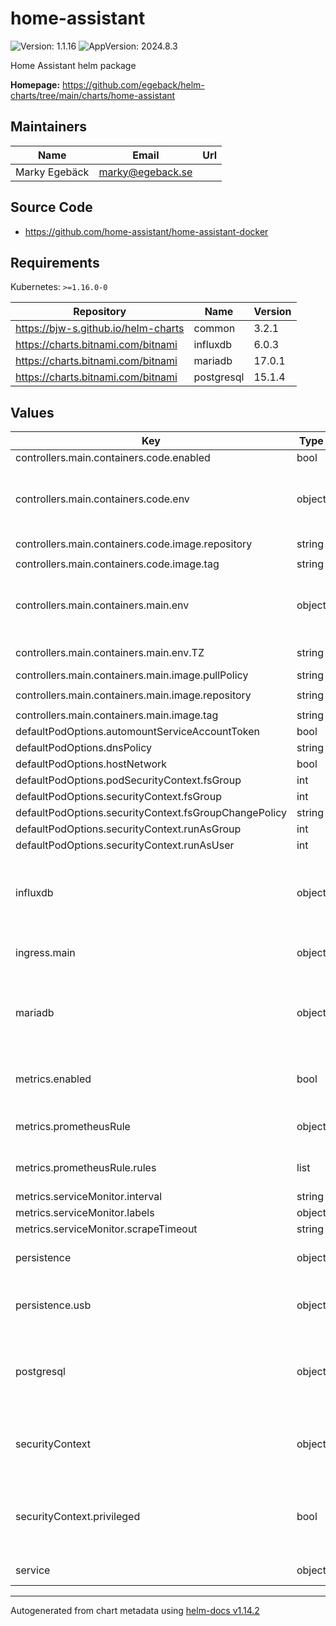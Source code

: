 # home-assistant

![Version: 1.1.16](https://img.shields.io/badge/Version-1.1.16-informational?style=flat-square) ![AppVersion: 2024.8.3](https://img.shields.io/badge/AppVersion-2024.8.3-informational?style=flat-square)

Home Assistant helm package

**Homepage:** <https://github.com/egeback/helm-charts/tree/main/charts/home-assistant>

## Maintainers

| Name | Email | Url |
| ---- | ------ | --- |
| Marky Egebäck | <marky@egeback.se> |  |

## Source Code

* <https://github.com/home-assistant/home-assistant-docker>

## Requirements

Kubernetes: `>=1.16.0-0`

| Repository | Name | Version |
|------------|------|---------|
| https://bjw-s.github.io/helm-charts | common | 3.2.1 |
| https://charts.bitnami.com/bitnami | influxdb | 6.0.3 |
| https://charts.bitnami.com/bitnami | mariadb | 17.0.1 |
| https://charts.bitnami.com/bitnami | postgresql | 15.1.4 |

## Values

| Key | Type | Default | Description |
|-----|------|---------|-------------|
| controllers.main.containers.code.enabled | bool | `false` |  |
| controllers.main.containers.code.env | object | See below | environment variables. See more environment variables in the [home-assistant documentation](https://home-assistant.org/docs). |
| controllers.main.containers.code.image.repository | string | `"causticlab/hass-configurator-docker"` | image repository |
| controllers.main.containers.code.image.tag | string | `"0.5.2"` | image tag |
| controllers.main.containers.main.env | object | See below | environment variables. See more environment variables in the [home-assistant documentation](https://home-assistant.org/docs). |
| controllers.main.containers.main.env.TZ | string | `"UTC"` | Set the container timezone |
| controllers.main.containers.main.image.pullPolicy | string | `"IfNotPresent"` | image pull policy |
| controllers.main.containers.main.image.repository | string | `"ghcr.io/home-assistant/home-assistant"` | image repository |
| controllers.main.containers.main.image.tag | string | chart.appVersion | image tag |
| defaultPodOptions.automountServiceAccountToken | bool | `false` |  |
| defaultPodOptions.dnsPolicy | string | `"ClusterFirstWithHostNet"` |  |
| defaultPodOptions.hostNetwork | bool | `true` |  |
| defaultPodOptions.podSecurityContext.fsGroup | int | `1000` |  |
| defaultPodOptions.securityContext.fsGroup | int | `1000` |  |
| defaultPodOptions.securityContext.fsGroupChangePolicy | string | `"OnRootMismatch"` |  |
| defaultPodOptions.securityContext.runAsGroup | int | `1000` |  |
| defaultPodOptions.securityContext.runAsUser | int | `1000` |  |
| influxdb | object | See values.yaml | Enable and configure influxdb database subchart under this key.    For more options see [influxdb chart documentation](https://github.com/bitnami/charts/tree/master/bitnami/influxdb) |
| ingress.main | object | See values.yaml | Enable and configure ingress settings for the chart under this key. |
| mariadb | object | See values.yaml | Enable and configure mariadb database subchart under this key.    For more options see [mariadb chart documentation](https://github.com/bitnami/charts/tree/master/bitnami/mariadb) |
| metrics.enabled | bool | See values.yaml | Enable and configure a Prometheus serviceMonitor for the chart under this key. |
| metrics.prometheusRule | object | See values.yaml | Enable and configure Prometheus Rules for the chart under this key. |
| metrics.prometheusRule.rules | list | See prometheusrules.yaml | Configure additionial rules for the chart under this key. |
| metrics.serviceMonitor.interval | string | `"1m"` |  |
| metrics.serviceMonitor.labels | object | `{}` |  |
| metrics.serviceMonitor.scrapeTimeout | string | `"30s"` |  |
| persistence | object | See values.yaml | Configure persistence settings for the chart under this key. |
| persistence.usb | object | See values.yaml | Configure a hostPathMount to mount a USB device in the container. |
| postgresql | object | See values.yaml | Enable and configure postgresql database subchart under this key.    For more options see [postgresql chart documentation](https://github.com/bitnami/charts/tree/master/bitnami/postgresql) |
| securityContext | object | `{"privileged":null}` | When hostNetwork is true set dnsPolicy to ClusterFirstWithHostNet dnsPolicy: ClusterFirstWithHostNet |
| securityContext.privileged | bool | `nil` | Privileged securityContext may be required if USB devics are accessed directly through the host machine |
| service | object | See values.yaml | Configures service settings for the chart. |

----------------------------------------------
Autogenerated from chart metadata using [helm-docs v1.14.2](https://github.com/norwoodj/helm-docs/releases/v1.14.2)
